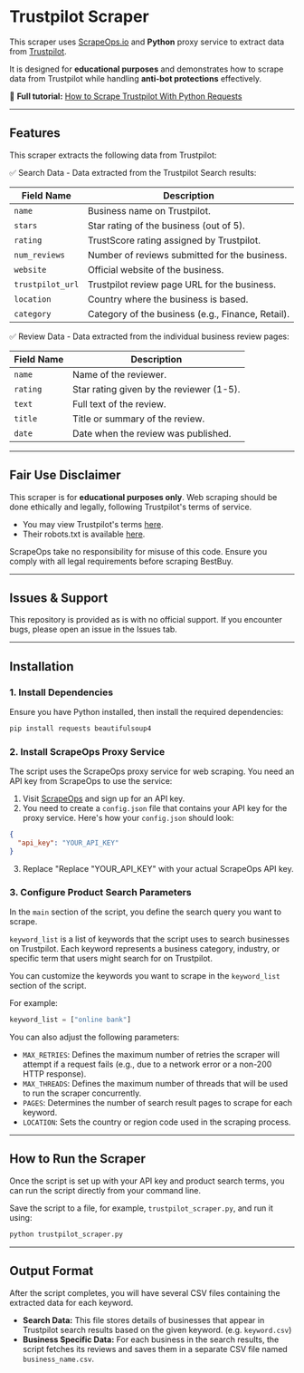 # Trustpilot Scraper  

This scraper uses [ScrapeOps.io](https://scrapeops.io/) and **Python** proxy service to extract data from [Trustpilot](https://www.trustpilot.com/).

It is designed for **educational purposes** and demonstrates how to scrape data from Trustpilot while handling **anti-bot protections** effectively.  

📖 **Full tutorial:** [How to Scrape Trustpilot With Python Requests](https://scrapeops.io/python-web-scraping-playbook/python-scrape-trustpilot/)

---

## Features  

This scraper extracts the following data from Trustpilot:


✅ Search Data - Data extracted from the Trustpilot Search results: 

| Field Name       | Description |
|-----------------|-------------|
| `name`          | Business name on Trustpilot. |
| `stars`         | Star rating of the business (out of 5). |
| `rating`        | TrustScore rating assigned by Trustpilot. |
| `num_reviews`   | Number of reviews submitted for the business. |
| `website`       | Official website of the business. |
| `trustpilot_url`| Trustpilot review page URL for the business. |
| `location`      | Country where the business is based. |
| `category`      | Category of the business (e.g., Finance, Retail). |




✅ Review Data - Data extracted from the individual business review pages:

| Field Name       | Description |
|-----------------|-------------|
| `name`          | Name of the reviewer. |
| `rating`        | Star rating given by the reviewer (1-5). |
| `text`          | Full text of the review. |
| `title`         | Title or summary of the review. |
| `date`          | Date when the review was published. |



---

## Fair Use Disclaimer
This scraper is for **educational purposes only**. Web scraping should be done ethically and legally, following Trustpilot's terms of service.

- You may view Trustpilot's terms [here](https://legal.trustpilot.com/for-reviewers/terms-of-use-for-consumers). 
- Their robots.txt is available [here](https://www.trustpilot.com/robots.txt).

ScrapeOps take no responsibility for misuse of this code. Ensure you comply with all legal requirements before scraping BestBuy.

---

## Issues & Support
This repository is provided as is with no official support. If you encounter bugs, please open an issue in the Issues tab.

---

## Installation  

### 1. Install Dependencies  
Ensure you have Python installed, then install the required dependencies:  

```bash
pip install requests beautifulsoup4
```

### 2.  Install ScrapeOps Proxy Service
The script uses the ScrapeOps proxy service for web scraping. You need an API key from ScrapeOps to use the service:

1. Visit [ScrapeOps](https://scrapeops.io/) and sign up for an API key.
2. You need to create a `config.json` file that contains your API key for the proxy service. Here's how your `config.json` should look:

```json
{
  "api_key": "YOUR_API_KEY"
}
```

3. Replace "Replace "YOUR_API_KEY" with your actual ScrapeOps API key.




### 3. Configure Product Search Parameters
In the `main` section of the script, you define the search query you want to scrape. 

`keyword_list` is a list of keywords that the script uses to search businesses on Trustpilot. Each keyword represents a business category, industry, or specific term that users might search for on Trustpilot.

You can customize the keywords you want to scrape in the `keyword_list` section of the script.  

For example:

```python
keyword_list = ["online bank"]
```

You can also adjust the following parameters:

- `MAX_RETRIES`: Defines the maximum number of retries the scraper will attempt if a request fails (e.g., due to a network error or a non-200 HTTP response).
- `MAX_THREADS`: Defines the maximum number of threads that will be used to run the scraper concurrently.
- `PAGES`: Determines the number of search result pages to scrape for each keyword.
- `LOCATION`: Sets the country or region code used in the scraping process.


---

## How to Run the Scraper
Once the script is set up with your API key and product search terms, you can run the script directly from your command line.

Save the script to a file, for example, `trustpilot_scraper.py`, and run it using:


```bash
python trustpilot_scraper.py
```

---

## Output Format
After the script completes, you will have several CSV files containing the extracted data for each keyword.
 
- **Search Data:** This file stores details of businesses that appear in Trustpilot search results based on the given keyword. (e.g. `keyword.csv`)
- **Business Specific Data:** For each business in the search results, the script fetches its reviews and saves them in a separate CSV file named `business_name.csv`.

